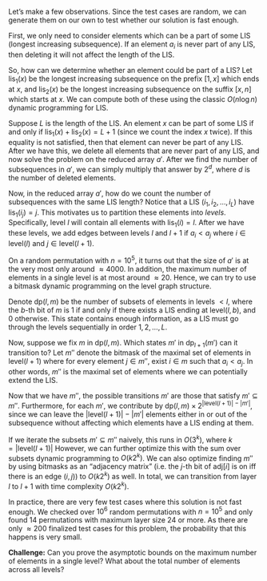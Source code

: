 Let’s make a few observations. Since the test cases are random, we can generate them on our own to test whether our solution is fast enough.

First, we only need to consider elements which can be a part of some LIS (longest increasing subsequence). If an element $a_i$ is never part of any LIS, then deleting it will not affect the length of the LIS.

So, how can we determine whether an element could be part of a LIS? Let $\text{lis}_1(x)$ be the longest increasing subsequence on the prefix $[1, x]$ which ends at $x$, and $\text{lis}_2(x)$ be the longest increasing subsequence on the suffix $[x, n]$ which starts at $x$. We can compute both of these using the classic $O(n \log n)$ dynamic programming for LIS.

Suppose $L$ is the length of the LIS. An element $x$ can be part of some LIS if and only if $\text{lis}_1(x) + \text{lis}_2(x) = L + 1$ (since we count the index $x$ twice). If this equality is not satisfied, then that element can never be part of any LIS. After we have this, we delete all elements that are never part of any LIS, and now solve the problem on the reduced array $a'$. After we find the number of subsequences in $a'$, we can simply multiply that answer by $2^d$, where $d$ is the number of deleted elements.

Now, in the reduced array $a'$, how do we count the number of subsequences with the same LIS length? Notice that a LIS $(i_1, i_2, \ldots, i_L)$ have $\text{lis}_1(i_j) = j$. This motivates us to partition these elements into _levels_. Specifically, level $l$ will contain all elements with $\text{lis}_1(i) = l$. After we have these levels, we add edges between levels $l$ and $l + 1$ if $a_i < a_j$ where $i \in \text{level}(l)$ and $j \in \text{level}(l + 1)$.

On a random permutation with $n = 10^5$, it turns out that the size of $a'$ is at the very most only around $\approx 4000$. In addition, the maximum number of elements in a single level is at most around $\approx 20$. Hence, we can try to use a bitmask dynamic programming on the level graph structure.

Denote $\text{dp}(l, m)$ be the number of subsets of elements in levels $< l$, where the $b$-th bit of $m$ is 1 if and only if there exists a LIS ending at $\text{level}(l, b)$, and 0 otherwise. This state contains enough information, as a LIS must go through the levels sequentially in order $1, 2, \ldots, L$.

Now, suppose we fix $m$ in $\text{dp}(l, m)$. Which states $m'$ in $\text{dp}_{l+1}(m')$ can it transition to? Let $m''$ denote the bitmask of the maximal set of elements in $\text{level}(l + 1)$ where for every element $j \in m''$, exist $i \in m$ such that $a_i < a_j$. In other words, $m''$ is the maximal set of elements where we can potentially extend the LIS.

Now that we have $m''$, the possible transitions $m'$ are those that satisfy $m' \subseteq m''$. Furthermore, for each $m'$, we contribute by $\text{dp}(l, m) \times 2^{|\text{level}(l+1)| - |m'|}$, since we can leave the $|\text{level}(l+1)| - |m'|$ elements either in or out of the subsequence without affecting which elements have a LIS ending at them.

If we iterate the subsets $m' \subseteq m''$ naively, this runs in $O(3^k)$, where $k = |\text{level}(l + 1)|$ However, we can further optimize this with the sum over subsets dynamic programming to $O(k2^k)$. We can also optimize finding $m''$ by using bitmasks as an “adjacency matrix” (i.e. the $j$-th bit of $\text{adj}[i]$ is on iff there is an edge $(i, j)$) to $O(k2^k)$ as well. In total, we can transition from layer $l$ to $l + 1$ with time complexity $O(k2^k)$.

In practice, there are very few test cases where this solution is not fast enough. We checked over $10^6$ random permutations with $n = 10^5$ and only found 14 permutations with maximum layer size 24 or more. As there are only $\approx 200$ finalized test cases for this problem, the probability that this happens is very small.

**Challenge:** Can you prove the asymptotic bounds on the maximum number of elements in a single level? What about the total number of elements across all levels?